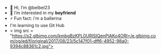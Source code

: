 - 👋 Hi, I’m @belbel23
- 💞️ I’m interested in my **boyfriend**
- ⚡ Fun fact: i'm a ballerina
- I'm learning to use Git Hub
- < img src = "https://s2.glbimg.com/kmbgBzKPL0URISIQenPiAKo4ORI=/e.glbimg.com/og/ed/f/original/2017/08/23/5c147f01-dff6-4952-98a0-9394c88361c2.jpg">
